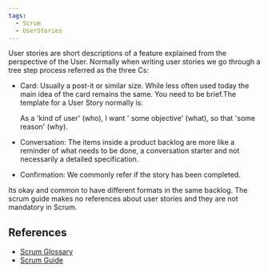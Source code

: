 ```yaml
---
tags:
  - Scrum
  - UserStories
---
```

User stories are short descriptions of a feature explained from the perspective of the User. Normally when writing user stories we go through a tree step process referred as the three Cs:

- Card: Usually a post-it or similar size. While less often used today the main idea of the card remains the same. You need to be brief.The template for a User Story normally is:

	As a 'kind of user' (who),
	I want ' some objective' (what),
	so that 'some reason' (why).


- Conversation:
The items inside a product backlog are more like a reminder of what needs to be done, a conversation starter and not necessarily a detailed specification.

- Confirmation:
We commonly refer if the story has been completed.

Its okay and common to have different formats in the same backlog. The scrum guide makes no references about user stories and they are not mandatory in Scrum.
## References
- [Scrum Glossary](https://www.scrum.org/resources/scrum-glossary)
- [Scrum Guide](https://scrumguides.org/scrum-guide.html)